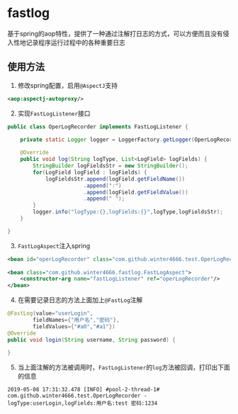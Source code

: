 # fastlog
基于spring的aop特性，提供了一种通过注解打日志的方式，可以方便而且没有侵入性地记录程序运行过程中的各种重要日志

## 使用方法
1. 修改spring配置，启用`@AspectJ`支持
```xml
<aop:aspectj-autoproxy/>
```

2. 实现`FastLogListener`接口
```java
public class OperLogRecorder implements FastLogListener {
	
	private static Logger logger = LoggerFactory.getLogger(OperLogRecorder.class);

	@Override
	public void log(String logType, List<LogField> logFields) {
		StringBuilder logFieldsStr = new StringBuilder();
		for(LogField logField : logFields) {
			logFieldsStr.append(logField.getFieldName())
						.append(":")
						.append(logField.getFieldValue())
						.append(" ");
		}
		logger.info("logType:{},logFields:{}",logType,logFieldsStr);
	}

}
```

3. `FastLogAspect`注入spring
```xml
<bean id="operLogRecorder" class="com.github.winter4666.test.OperLogRecorder"/>
	
<bean class="com.github.winter4666.fastlog.FastLogAspect">
    <constructor-arg name="fastLogListener" ref="operLogRecorder"/>
</bean>
```

4. 在需要记录日志的方法上面加上`@FastLog`注解
```java
@FastLog(value="userLogin",			
		fieldNames={"用户名","密码"},
		fieldValues={"#a0","#a1"})
@Override
public void login(String username, String password) {
	
}
```

5. 当上面注解的方法被调用时，`FastLogListener`的`log`方法被回调，打印出下面的信息
```
2019-05-08 17:31:32.478 [INFO] #pool-2-thread-1# com.github.winter4666.test.OperLogRecorder - logType:userLogin,logFields:用户名:test 密码:1234 
```

